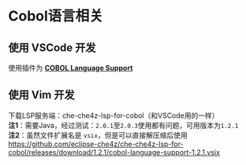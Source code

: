# Cobol语言相关

## 使用 VSCode 开发
使用插件为  [**COBOL Language Support**](https://marketplace.visualstudio.com/items?itemName=broadcomMFD.cobol-language-support)  


## 使用 Vim 开发
下载LSP服务端：che-che4z-lsp-for-cobol（和VSCode用的一样）  
**注1**：需要Java，经过测试：``2.0.1``至``2.0.3``使用都有问题，可用版本为``1.2.1``  
**注2**：虽然文件扩展名是 ``vsix``，但是可以直接解压缩后使用  
https://github.com/eclipse-che4z/che-che4z-lsp-for-cobol/releases/download/1.2.1/cobol-language-support-1.2.1.vsix
